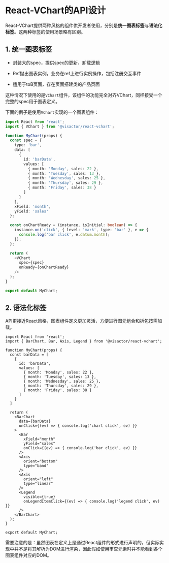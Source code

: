 # React-VChart的API设计

React-VChart提供两种风格的组件供开发者使用，分别是**统一图表标签**与**语法化标签**。这两种标签的使用场景略有区别。

## 1. 统一图表标签

- 封装大的spec，提供spec的更新、卸载逻辑

- Ref抛出图表实例，业务在ref上进行实例操作，包括注册交互事件

- 适用于toB页面，存在页面搭建类的产品页面

这种情况下使用的是`VChart`组件，该组件的功能完全对齐VChart，同样接受一个完整的spec用于图表定义。

下面的例子是使用`VChart`实现的一个图表组件：

```typescript
import React from 'react';
import { VChart } from '@visactor/react-vchart';

function MyChart(props) {
  const spec = {
    type: 'bar',
    data: [
      {
        id: 'barData',
        values: [
          { month: 'Monday', sales: 22 },
          { month: 'Tuesday', sales: 13 },
          { month: 'Wednesday', sales: 25 },
          { month: 'Thursday', sales: 29 },
          { month: 'Friday', sales: 38 }
        ]
      }
    ],
    xField: 'month',
    yField: 'sales'
  };

  const onChartReady = (instance, isInitial: boolean) => {
    instance.on('click', { level: 'mark', type: 'bar' }, e => {
      console.log('bar click', e.datum.month);
    });
  };

  return (
    <VChart
      spec={spec}
      onReady={onChartReady}
    />
  );
}

export default MyChart;
```

## 2. 语法化标签

API更接近React风格，图表组件定义更加灵活，方便进行图元组合和拆包按需加载。

```tsx
import React from 'react';
import { BarChart, Bar, Axis, Legend } from '@visactor/react-vchart';

function MyChart(props) {
  const barData = [
    {
      id: 'barData',
      values: [
        { month: 'Monday', sales: 22 },
        { month: 'Tuesday', sales: 13 },
        { month: 'Wednesday', sales: 25 },
        { month: 'Thursday', sales: 29 },
        { month: 'Friday', sales: 38 }
      ]
    }
  ]

  return (
    <BarChart
      data={barData}
      onClick={(ev) => { console.log('chart click', ev) }}
    >
      <Bar
        xField="month"
        yField="sales"
        onClick={(ev) => { console.log('bar click', ev) }}
      />
      <Axis
        orient="bottom"
        type="band"
      />
      <Axis
        orient="left"
        type="linear"
      />
      <Legend
        visible={true}
        onLegendItemClick={(ev) => { console.log('legend click', ev) }}
      />
    </BarChart>
  );
}

export default MyChart;
```

需要注意的是：虽然图表在定义上是通过React组件的形式进行声明的，但实际实现中并不是将其解析为DOM进行渲染，因此假如使用审查元素时并不能看到各个图表组件对应的DOM。
